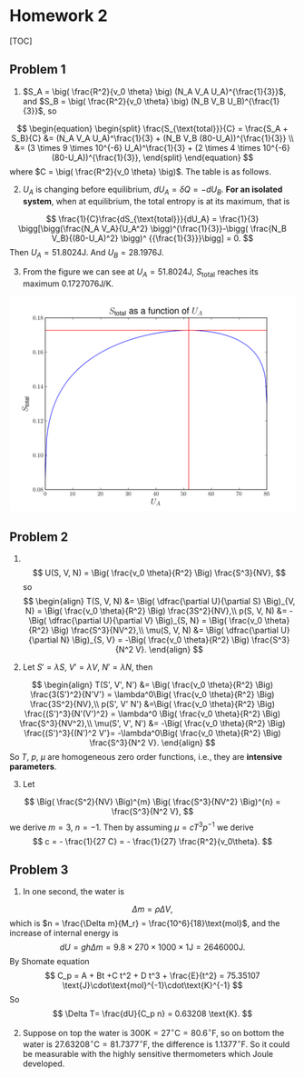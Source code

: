 # Homework 2

[TOC]

## Problem 1

1. $S_A = \big( \frac{R^2}{v_0 \theta} \big) (N_A V_A U_A)^{\frac{1}{3}}$, and $S_B = \big( \frac{R^2}{v_0 \theta} \big) (N_B V_B U_B)^{\frac{1}{3}}$, so

  $$
  \begin{equation}
    \begin{split}
       \frac{S_{\text{total}}}{C} = \frac{S_A + S_B}{C}
       &=  (N_A V_A U_A)^\frac{1}{3} + (N_B V_B (80-U_A))^{\frac{1}{3}} \\
       &= (3 \times 9 \times 10^{-6} U_A)^\frac{1}{3} + (2 \times 4 \times 10^{-6} (80-U_A))^{\frac{1}{3}},
    \end{split}
  \end{equation}
  $$
  where $C = \big( \frac{R^2}{v_0 \theta} \big)$. The table is as follows.

2. $U_A$ is changing before equilibrium, $dU_A = \delta Q = -dU_B$. **For an isolated system**, when at equilibrium, the total entropy is at its maximum, that is

  $$
  \frac{1}{C}\frac{dS_{\text{total}}}{dU_A} = \frac{1}{3} \bigg[\bigg(\frac{N_A V_A}{U_A^2} \bigg)^{\frac{1}{3}}-\bigg( \frac{N_B V_B}{(80-U_A)^2} \bigg)^ {{\frac{1}{3}}}\bigg] = 0.
  $$
  Then $U_A = 51.8024\text{J}$. And $U_B = 28.1976\text{J}$.

3. From the figure we can see at $U_A = 51.8024\text{J}$, $S_{\text{total}}$ reaches its maximum $0.1727076\text{J/K}$.

![Noyan-HW2-1-c](./images/pro_1_c.png)

## Problem 2

1. ​
  $$
   U(S, V, N) = \Big( \frac{v_0 \theta}{R^2} \Big) \frac{S^3}{NV},
  $$
   so
  $$
   \begin{align}
   T(S, V, N) &= \Big( \dfrac{\partial U}{\partial S} \Big)_{V, N} = \Big( \frac{v_0 \theta}{R^2} \Big) \frac{3S^2}{NV},\\
   p(S, V, N) &= -\Big( \dfrac{\partial U}{\partial V} \Big)_{S, N} = \Big( \frac{v_0 \theta}{R^2} \Big) \frac{S^3}{NV^2},\\
   \mu(S, V, N) &= \Big( \dfrac{\partial U}{\partial N} \Big)_{S, V} = -\Big( \frac{v_0 \theta}{R^2} \Big) \frac{S^3}{N^2 V}.
   \end{align}
  $$

2. Let $S' = \lambda S$, $V' = \lambda V$, $N' = \lambda N$, then

  $$
   \begin{align}
   T(S', V', N') &=  \Big( \frac{v_0 \theta}{R^2} \Big) \frac{3(S')^2}{N'V'} = \lambda^0\Big( \frac{v_0 \theta}{R^2} \Big) \frac{3S^2}{NV},\\
   p(S', V' N') &=\Big( \frac{v_0 \theta}{R^2} \Big) \frac{(S')^3}{N'(V')^2} = \lambda^0 \Big( \frac{v_0 \theta}{R^2} \Big) \frac{S^3}{NV^2},\\
   \mu(S', V', N') &=  -\Big( \frac{v_0 \theta}{R^2} \Big) \frac{(S')^3}{(N')^2 V'}= -\lambda^0\Big( \frac{v_0 \theta}{R^2} \Big) \frac{S^3}{N^2 V}.
   \end{align}
  $$
   So $T$, $p$, $\mu$ are homogeneous zero order functions, i.e., they are **intensive parameters**.

3. Let

  $$
  \Big( \frac{S^2}{NV} \Big)^{m} \Big( \frac{S^3}{NV^2} \Big)^{n} = \frac{S^3}{N^2 V},
  $$
  we derive $m = 3$, $n = -1$. Then by assuming $\mu = c T^3 p^{-1}$ we derive
  $$
  c = - \frac{1}{27 C} = - \frac{1}{27} \frac{R^2}{v_0\theta}.
  $$


## Problem 3

1. In one second, the water is

  $$
  \Delta m = \rho \Delta V,
  $$
  which is $n = \frac{\Delta m}{M_r} = \frac{10^6}{18}\text{mol}$, and the increase of internal energy is
  $$
  d U = g h \Delta m = 9.8 \times 270 \times 1000 \times 1 \text{J} = 2646000\text{J}.
  $$
  By Shomate equation
  $$
  C_p = A + Bt +C t^2 + D t^3 + \frac{E}{t^2} = 75.35107 \text{J}\cdot\text{mol}^{-1}\cdot\text{K}^{-1}
  $$
  So
  $$
  \Delta T= \frac{dU}{C_p n} = 0.63208 \text{K}.
  $$

2. Suppose on top the water is $300\text{K} = 27 ^\circ\text{C} = 80.6 ^\circ\text{F}$, so on bottom the water is $27.63208 ^\circ\text{C} = 81.7377 ^\circ\text{F}$, the difference is $1.1377^\circ\text{F}$. So it could be measurable with the highly sensitive thermometers which Joule developed.